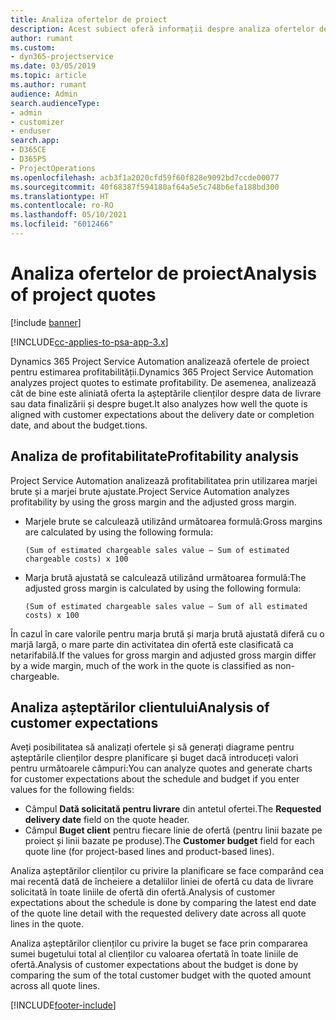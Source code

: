 ```yaml
---
title: Analiza ofertelor de proiect
description: Acest subiect oferă informații despre analiza ofertelor de proiect.
author: rumant
ms.custom:
- dyn365-projectservice
ms.date: 03/05/2019
ms.topic: article
ms.author: rumant
audience: Admin
search.audienceType:
- admin
- customizer
- enduser
search.app:
- D365CE
- D365PS
- ProjectOperations
ms.openlocfilehash: acb3f1a2020cfd59f60f828e9092bd7ccde00077
ms.sourcegitcommit: 40f68387f594180af64a5e5c748b6efa188bd300
ms.translationtype: HT
ms.contentlocale: ro-RO
ms.lasthandoff: 05/10/2021
ms.locfileid: "6012466"
---
```

# <a name="analysis-of-project-quotes"></a><span data-ttu-id="af1d9-103">Analiza ofertelor de proiect</span><span class="sxs-lookup"><span data-stu-id="af1d9-103">Analysis of project quotes</span></span>

[!include [banner](../includes/psa-now-project-operations.md)]

[!INCLUDE[cc-applies-to-psa-app-3.x](../includes/cc-applies-to-psa-app-3x.md)]

<span data-ttu-id="af1d9-104">Dynamics 365 Project Service Automation analizează ofertele de proiect pentru estimarea profitabilității.</span><span class="sxs-lookup"><span data-stu-id="af1d9-104">Dynamics 365 Project Service Automation analyzes project quotes to estimate profitability.</span></span> <span data-ttu-id="af1d9-105">De asemenea, analizează cât de bine este aliniată oferta la așteptările clienților despre data de livrare sau data finalizării și despre buget.</span><span class="sxs-lookup"><span data-stu-id="af1d9-105">It also analyzes how well the quote is aligned with customer expectations about the delivery date or completion date, and about the budget.tions.</span></span>

## <a name="profitability-analysis"></a><span data-ttu-id="af1d9-106">Analiza de profitabilitate</span><span class="sxs-lookup"><span data-stu-id="af1d9-106">Profitability analysis</span></span>

<span data-ttu-id="af1d9-107">Project Service Automation analizează profitabilitatea prin utilizarea marjei brute și a marjei brute ajustate.</span><span class="sxs-lookup"><span data-stu-id="af1d9-107">Project Service Automation analyzes profitability by using the gross margin and the adjusted gross margin.</span></span>

- <span data-ttu-id="af1d9-108">Marjele brute se calculează utilizând următoarea formulă:</span><span class="sxs-lookup"><span data-stu-id="af1d9-108">Gross margins are calculated by using the following formula:</span></span>

  `
    (Sum of estimated chargeable sales value – Sum of estimated chargeable costs) x 100
  `
- <span data-ttu-id="af1d9-109">Marja brută ajustată se calculează utilizând următoarea formulă:</span><span class="sxs-lookup"><span data-stu-id="af1d9-109">The adjusted gross margin is calculated by using the following formula:</span></span>

  `
    (Sum of estimated chargeable sales value – Sum of all estimated costs) x 100
  `

<span data-ttu-id="af1d9-110">În cazul în care valorile pentru marja brută și marja brută ajustată diferă cu o marjă largă, o mare parte din activitatea din ofertă este clasificată ca netarifabilă.</span><span class="sxs-lookup"><span data-stu-id="af1d9-110">If the values for gross margin and adjusted gross margin differ by a wide margin, much of the work in the quote is classified as non-chargeable.</span></span>

## <a name="analysis-of-customer-expectations"></a><span data-ttu-id="af1d9-111">Analiza așteptărilor clientului</span><span class="sxs-lookup"><span data-stu-id="af1d9-111">Analysis of customer expectations</span></span>

<span data-ttu-id="af1d9-112">Aveți posibilitatea să analizați ofertele și să generați diagrame pentru așteptările clienților despre planificare și buget dacă introduceți valori pentru următoarele câmpuri:</span><span class="sxs-lookup"><span data-stu-id="af1d9-112">You can analyze quotes and generate charts for customer expectations about the schedule and budget if you enter values for the following fields:</span></span>

- <span data-ttu-id="af1d9-113">Câmpul **Dată solicitată pentru livrare** din antetul ofertei.</span><span class="sxs-lookup"><span data-stu-id="af1d9-113">The **Requested delivery date** field on the quote header.</span></span>
- <span data-ttu-id="af1d9-114">Câmpul **Buget client** pentru fiecare linie de ofertă (pentru linii bazate pe proiect și linii bazate pe produse).</span><span class="sxs-lookup"><span data-stu-id="af1d9-114">The **Customer budget** field for each quote line (for project-based lines and product-based lines).</span></span>

<span data-ttu-id="af1d9-115">Analiza așteptărilor clienților cu privire la planificare se face comparând cea mai recentă dată de încheiere a detaliilor liniei de ofertă cu data de livrare solicitată în toate liniile de ofertă din ofertă.</span><span class="sxs-lookup"><span data-stu-id="af1d9-115">Analysis of customer expectations about the schedule is done by comparing the latest end date of the quote line detail with the requested delivery date across all quote lines in the quote.</span></span>

<span data-ttu-id="af1d9-116">Analiza așteptărilor clienților cu privire la buget se face prin compararea sumei bugetului total al clienților cu valoarea ofertată în toate liniile de ofertă.</span><span class="sxs-lookup"><span data-stu-id="af1d9-116">Analysis of customer expectations about the budget is done by comparing the sum of the total customer budget with the quoted amount across all quote lines.</span></span>


[!INCLUDE[footer-include](../includes/footer-banner.md)]